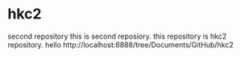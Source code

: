 # hkc2
second repository
this is second reposiory.
this repository is hkc2 repository.
hello
http://localhost:8888/tree/Documents/GitHub/hkc2
